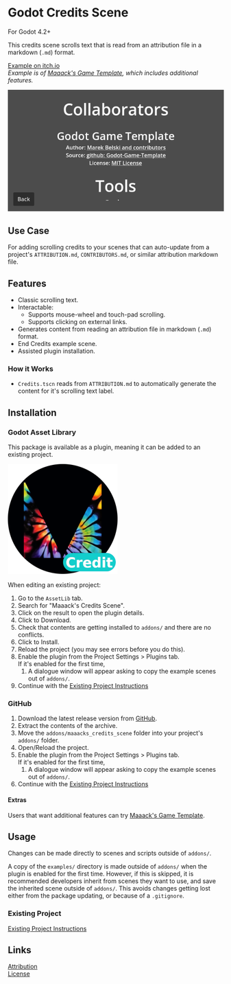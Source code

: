 # Godot Credits Scene
For Godot 4.2+

This credits scene scrolls text that is read from an attribution file in a markdown (`.md`) format.

[Example on itch.io](https://maaack.itch.io/godot-game-template)  
_Example is of [Maaack's Game Template](https://github.com/Maaack/Godot-Game-Template), which includes additional features._

![Credits Screen](/addons/maaacks_credits_scene/media/Screenshot-3-5.png)  

## Use Case
For adding scrolling credits to your scenes that can auto-update from a project's `ATTRIBUTION.md`, `CONTRIBUTORS.md`, or similar attribution markdown file.

## Features

- Classic scrolling text.
- Interactable:
  - Supports mouse-wheel and touch-pad scrolling.
  - Supports clicking on external links.
- Generates content from reading an attribution file in markdown (`.md`) format.
- End Credits example scene.
- Assisted plugin installation.

### How it Works

- `Credits.tscn` reads from `ATTRIBUTION.md` to automatically generate the content for it's scrolling text label.  

## Installation

### Godot Asset Library
This package is available as a plugin, meaning it can be added to an existing project. 

![Package Icon](/addons/maaacks_credits_scene/media/credits_scene-icon-black-transparent-256x256.png)  

When editing an existing project:

1.  Go to the `AssetLib` tab.
2.  Search for "Maaack's Credits Scene".
3.  Click on the result to open the plugin details.
4.  Click to Download.
5.  Check that contents are getting installed to `addons/` and there are no conflicts.
6.  Click to Install.
7.  Reload the project (you may see errors before you do this).
8.  Enable the plugin from the Project Settings > Plugins tab.  
    If it's enabled for the first time,
    1.  A dialogue window will appear asking to copy the example scenes out of `addons/`.
9.  Continue with the [Existing Project Instructions](/addons/maaacks_credits_scene/docs/ExistingProject.md)  


### GitHub


1.  Download the latest release version from [GitHub](https://github.com/Maaack/Godot-Credits-Scene/releases/latest).  
2.  Extract the contents of the archive.
3.  Move the `addons/maaacks_credits_scene` folder into your project's `addons/` folder.  
4.  Open/Reload the project.  
5.  Enable the plugin from the Project Settings > Plugins tab.  
    If it's enabled for the first time,
    1.  A dialogue window will appear asking to copy the example scenes out of `addons/`.
6.  Continue with the [Existing Project Instructions](/addons/maaacks_credits_scene/docs/ExistingProject.md) 

#### Extras

Users that want additional features can try [Maaack's Game Template](https://github.com/Maaack/Godot-Game-Template).  

## Usage

Changes can be made directly to scenes and scripts outside of `addons/`. 

A copy of the `examples/` directory is made outside of `addons/` when the plugin is enabled for the first time. However, if this is skipped, it is recommended developers inherit from scenes they want to use, and save the inherited scene outside of `addons/`. This avoids changes getting lost either from the package updating, or because of a `.gitignore`.

### Existing Project

[Existing Project Instructions](/addons/maaacks_credits_scene/docs/ExistingProject.md)  
   


## Links
[Attribution](/addons/maaacks_credits_scene/ATTRIBUTION.md)  
[License](/addons/maaacks_credits_scene/LICENSE.txt)  

